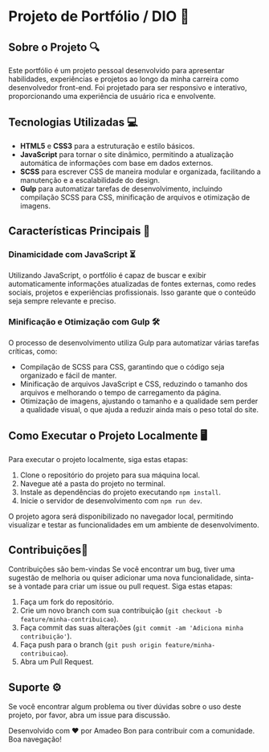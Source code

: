 # Projeto de Portfólio / DIO 🎨

## Sobre o Projeto 🔍

Este portfólio é um projeto pessoal desenvolvido para apresentar habilidades, experiências e projetos ao longo da minha carreira como desenvolvedor front-end. Foi projetado para ser responsivo e interativo, proporcionando uma experiência de usuário rica e envolvente.

## Tecnologias Utilizadas 💻

- **HTML5** e **CSS3** para a estruturação e estilo básicos.
- **JavaScript** para tornar o site dinâmico, permitindo a atualização automática de informações com base em dados externos.
- **SCSS** para escrever CSS de maneira modular e organizada, facilitando a manutenção e a escalabilidade do design.
- **Gulp** para automatizar tarefas de desenvolvimento, incluindo compilação SCSS para CSS, minificação de arquivos e otimização de imagens.

## Características Principais 🚀

### Dinamicidade com JavaScript ⏳

Utilizando JavaScript, o portfólio é capaz de buscar e exibir automaticamente informações atualizadas de fontes externas, como redes sociais, projetos e experiências profissionais. Isso garante que o conteúdo seja sempre relevante e preciso.

### Minificação e Otimização com Gulp 🛠️

O processo de desenvolvimento utiliza Gulp para automatizar várias tarefas críticas, como:

- Compilação de SCSS para CSS, garantindo que o código seja organizado e fácil de manter.
- Minificação de arquivos JavaScript e CSS, reduzindo o tamanho dos arquivos e melhorando o tempo de carregamento da página.
- Otimização de imagens, ajustando o tamanho e a qualidade sem perder a qualidade visual, o que ajuda a reduzir ainda mais o peso total do site.

## Como Executar o Projeto Localmente 🖥️

Para executar o projeto localmente, siga estas etapas:

1. Clone o repositório do projeto para sua máquina local.
2. Navegue até a pasta do projeto no terminal.
3. Instale as dependências do projeto executando `npm install`.
4. Inicie o servidor de desenvolvimento com `npm run dev`.

O projeto agora será disponibilizado no navegador local, permitindo visualizar e testar as funcionalidades em um ambiente de desenvolvimento.

## Contribuições🤝

Contribuições são bem-vindas Se você encontrar um bug, tiver uma sugestão de melhoria ou quiser adicionar uma nova funcionalidade, sinta-se à vontade para criar um issue ou pull request. Siga estas etapas:

1. Faça um fork do repositório.
2. Crie um novo branch com sua contribuição (`git checkout -b feature/minha-contribuicao`).
3. Faça commit das suas alterações (`git commit -am 'Adiciona minha contribuição'`).
4. Faça push para o branch (`git push origin feature/minha-contribuicao`).
5. Abra um Pull Request.

## Suporte ⚙

Se você encontrar algum problema ou tiver dúvidas sobre o uso deste projeto, por favor, abra um issue para discussão.

Desenvolvido com ❤️ por Amadeo Bon para contribuir com a comunidade. Boa navegação!
